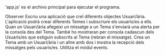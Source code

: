 'app.js' es el archivo principal para ejecutar el programa.

Observer
Escriu una aplicació que creï diferents objectes Usuari/ària. L'aplicació podrà crear diferents Temes i subscriure els usuaris/es a ells. Quan un Usuari/ària afegeixi un missatge a un Tema s'enviarà una alerta per la consola des del Tema. També ho mostraran per consola cadascun dels Usuaris/es que estiguin subscrits al Tema (rebran el missatge). Crea un Tema amb un Usuari/ària i un altre amb dos i mostra la recepció dels missatges pels usuaris/es. Utilitza el mòdul events.